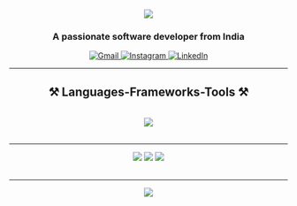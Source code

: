 
<h1 align="center">
    <img src="https://readme-typing-svg.herokuapp.com/?font=Righteous&size=35&center=true&vCenter=true&width=500&height=70&duration=4000&lines=Hare+Krishna!+👏;+I'm+Bhavesh+Patil!;" />
</h1>
<h3 align="center">A passionate software developer from India</h3>

<div class="socials" align="center">
    <a href="mailto:patilbhavesh0088@gmail.com" class="social-badge">
      <img src="https://img.shields.io/badge/Gmail-%23D14836.svg?logo=Gmail&logoColor=white" alt="Gmail">
    </a>
    <a href="https://instagram.com/i.g.bhavesh" class="social-badge">
      <img src="https://img.shields.io/badge/Instagram-%23E4405F.svg?logo=Instagram&logoColor=white" alt="Instagram">
    </a>
    <a href="https://linkedin.com/in/imBhaveshPatil" class="social-badge">
      <img src="https://img.shields.io/badge/LinkedIn-%230077B5.svg?logo=linkedin&logoColor=white" alt="LinkedIn">
    </a>
  </div>

<hr/>
 
<h2 align="center">⚒️ Languages-Frameworks-Tools ⚒️</h2>
<br/>
<div align="center">
    <img src="https://skillicons.dev/icons?i=visualstudio,dotnet,vscode,cs,mysql,github,git,postman" />
</div>

<br/>
<hr/>
<div align="center">
    <a>
        <img src="https://github-readme-stats.vercel.app/api?username=imBhaveshPatil&theme=outrun&show_icons=true&hide_border=true&count_private=true" />
    </a>
    <a>
        <img src="https://github-readme-streak-stats.herokuapp.com/?user=imBhaveshPatil&theme=outrun&hide_border=true" />
    </a>
    <a>
        <img src="https://github-readme-stats.vercel.app/api/top-langs/?username=imBhaveshPatil&theme=outrun&show_icons=true&hide_border=true&layout=compact" />
    </a>
</div>

</br>
<hr/>
<div align="center">
    <img src="https://komarev.com/ghpvc/?username=imBhaveshPatil&label=PROFILE+VIEWS&color=orange&abbreviated=true&style=for-the-badge" />
</div>
